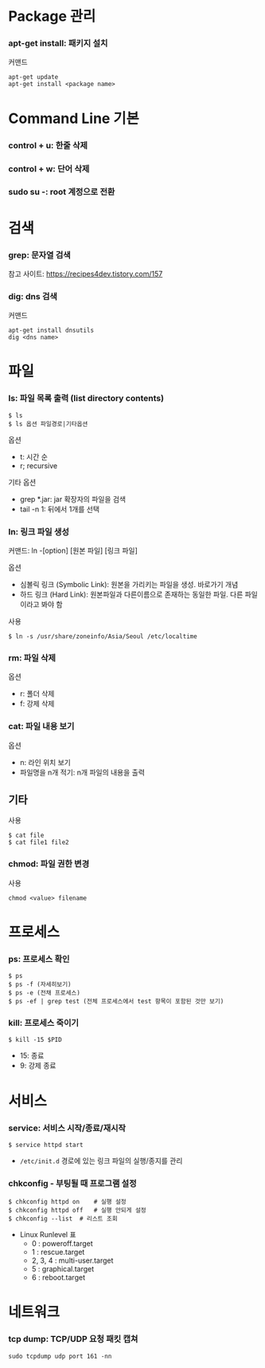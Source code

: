 # Package 관리
### apt-get install: 패키지 설치
커맨드
```
apt-get update
apt-get install <package name>
```

# Command Line 기본
### control + u: 한줄 삭제

### control + w: 단어 삭제

### sudo su -: root 계정으로 전환

# 검색
### grep: 문자열 검색
참고 사이트: https://recipes4dev.tistory.com/157

### dig: dns 검색
커맨드
```
apt-get install dnsutils
dig <dns name>
```

# 파일
### ls: 파일 목록 출력 (list directory contents)
~~~
$ ls 
$ ls 옵션 파일경로|기타옵션
~~~
옵션
- t: 시간 순
- r; recursive

기타 옵션
- grep *.jar: jar 확장자의 파일을 검색
- tail -n 1: 뒤에서 1개를 선택

### ln: 링크 파일 생성
커맨드: ln -[option] [원본 파일] [링크 파일]

옵션
- 심볼릭 링크 (Symbolic Link): 원본을 가리키는 파일을 생성. 바로가기 개념
- 하드 링크 (Hard Link): 원본파일과 다른이름으로 존재하는 동일한 파일. 다른 파일이라고 봐야 함

사용
~~~
$ ln -s /usr/share/zoneinfo/Asia/Seoul /etc/localtime
~~~

### rm: 파일 삭제
옵션
- r: 폴더 삭제
- f: 강제 삭제

### cat: 파일 내용 보기
옵션
- n: 라인 위치 보기
- 파일명을 n개 적기: n개 파일의 내용을 출력

기타
- 
사용
~~~
$ cat file
$ cat file1 file2 
~~~

### chmod: 파일 권한 변경
사용
```
chmod <value> filename
```

# 프로세스
### ps: 프로세스 확인
~~~
$ ps
$ ps -f (자세히보기)
$ ps -e (전채 프로세스)
$ ps -ef | grep test (전체 프로세스에서 test 항목이 포함된 것만 보기)
~~~

### kill: 프로세스 죽이기
~~~
$ kill -15 $PID
~~~
- 15: 종료
- 9: 강제 종료

# 서비스
### service: 서비스 시작/종료/재시작
~~~
$ service httpd start
~~~
- `/etc/init.d` 경로에 있는 링크 파일의 실행/종지를 관리

### chkconfig - 부팅될 때 프로그램 설정
~~~
$ chkconfig httpd on    # 실행 설정
$ chkconfig httpd off   # 실행 안되게 설정
$ chkconfig --list  # 리스트 조회
~~~
- Linux Runlevel 표
   - 0 : poweroff.target 
   - 1 : rescue.target 
   - 2, 3, 4 : multi-user.target 
   - 5 : graphical.target 
   - 6  : reboot.target 

# 네트워크
### tcp dump: TCP/UDP 요청 패킷 캡쳐
~~~
sudo tcpdump udp port 161 -nn
~~~